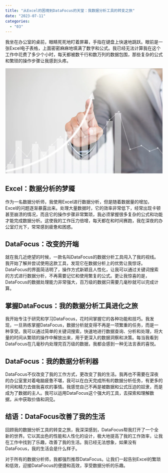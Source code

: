```yaml
---
title: "从Excel的困境到DataFocus的天堂：我数据分析工具的转变之旅"
date: "2023-07-11"
categories: 
  - "03"
---
```


我坐在办公室的桌前，眼睛死死地盯着屏幕，手指在键盘上快速地跳跃。眼前是一张Excel电子表格，上面密密麻麻地填满了数字和公式。我已经无法计算我在这个工作中花费了多少个小时，每天都被数千行和数万列的数据包围，那些复杂的公式和繁琐的操作步骤让我感到头疼。

![盈利.png](images/1659518945-png.png)

## Excel：数据分析的梦魇

作为一名数据分析师，我使用Excel进行数据分析，但是随着数据量的增加，Excel的问题逐渐暴露出来。处理大量数据时，它的效率非常低下，经常出现卡顿甚至崩溃的情况，而且它的操作步骤非常繁琐，我必须掌握很多复杂的公式和功能才能完成数据分析。这使我的工作压力倍增，每天都在和时间赛跑，我在深夜的办公室灯光下，常常感到疲惫和困惑。

## DataFocus：改变的开端

就在我几近绝望的时候，一款名叫DataFocus的数据分析工具闯入了我的视线。我开始了解并尝试使用这款工具，发现它在数据分析上的优势让我惊讶。DataFocus的界面简洁明了，操作方式新颖且人性化，让我可以通过关键词搜索的方式进行数据分析，不再需要记忆和使用繁复的公式。更让我惊喜的是，DataFocus的数据处理能力非常强大，百万级的数据只需要几毫秒就可以完成计算。

## 掌握DataFocus：我的数据分析工具进化之旅

我开始专注于研究和学习DataFocus，花时间掌握它的各种功能和技巧。我发现，一旦熟练掌握DataFocus，数据分析就变得不再是一项繁重的任务，而是一种享受。我可以通过简单的关键词搜索，快速地进行数据查询、分析和处理，将大量的时间从繁琐的操作中解放出来，用于更深入的数据洞察和决策。每当我看到DataFocus在几毫秒内处理完百万级的数据，我都会感到一种无法言表的喜悦。

## DataFocus：我的数据分析利器

DataFocus不仅改变了我的工作方式，更改变了我的生活。我再也不需要在深夜的办公室里对着电脑疲惫不堪，我可以在白天完成所有的数据分析任务，有更多的时间和精力去做我喜欢的事情。我感觉自己不再是被数据和公式压迫的奴隶，而是成为了数据的主人。我可以运用DataFocus这个强大的工具，去探索和理解数据，从中获取价值和洞见。

## 结语：DataFocus改善了我的生活

回顾我的数据分析工具的转变之旅，我深深感到，DataFocus帮我打开了一个全新的世界。它以其出色的性能和人性化的设计，极大地提高了我的工作效率，让我在工作中找到了乐趣，改善了我的生活。我已经无法想象，如果没有DataFocus，我的生活会是什么样子。

对于所有的数据分析师，我都强烈推荐DataFocus。让我们一起告别Excel的繁琐和低效，迎接DataFocus的便捷和高效，享受数据分析的乐趣。
